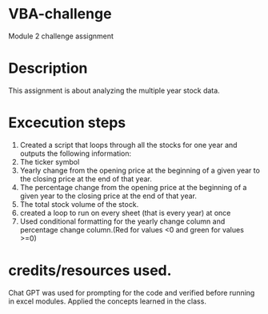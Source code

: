 # VBA-challenge
Module 2 challenge assignment

# Description
This assignment is about analyzing the multiple year stock data.

# Excecution steps
 1. Created a script that loops through all the stocks for one year and outputs the following information:
 2. The ticker symbol
 3. Yearly change from the opening price at the beginning of a given year to the closing price at the end of that year.
 4. The percentage change from the opening price at the beginning of a given year to the closing price at the end of that year.
 5. The total stock volume of the stock. 
 6. created a loop to run on every sheet (that is every year) at once
 7. Used conditional formatting for the yearly change column and percentage change column.(Red for values <0 and green for values >=0)

# credits/resources used.
Chat GPT was used for prompting for the code and verified before running in excel modules.
Applied the concepts learned in the class.

